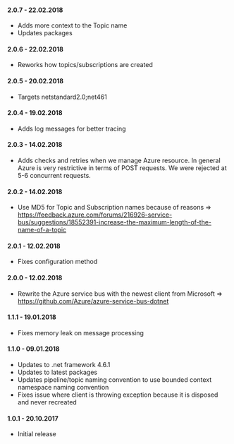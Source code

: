 #### 2.0.7 - 22.02.2018
* Adds more context to the Topic name
* Updates packages

#### 2.0.6 - 22.02.2018
* Reworks how topics/subscriptions are created

#### 2.0.5 - 20.02.2018
* Targets netstandard2.0;net461

#### 2.0.4 - 19.02.2018
* Adds log messages for better tracing

#### 2.0.3 - 14.02.2018
* Adds checks and retries when we manage Azure resource. In general Azure is very restrictive in terms of POST requests. We were rejected at 5-6 concurrent requests.

#### 2.0.2 - 14.02.2018
* Use MD5 for Topic and Subscription names because of reasons => https://feedback.azure.com/forums/216926-service-bus/suggestions/18552391-increase-the-maximum-length-of-the-name-of-a-topic

#### 2.0.1 - 12.02.2018
* Fixes configuration method

#### 2.0.0 - 12.02.2018
* Rewrite the Azure service bus with the newest client from Microsoft => https://github.com/Azure/azure-service-bus-dotnet

#### 1.1.1 - 19.01.2018
* Fixes memory leak on message processing

#### 1.1.0 - 09.01.2018
* Updates to .net framework 4.6.1
* Updates to latest packages
* Updates pipeline/topic naming convention to use bounded context namespace naming convention
* Fixes issue where client is  throwing exception because it is disposed and never recreated

#### 1.0.1 - 20.10.2017
* Initial release
